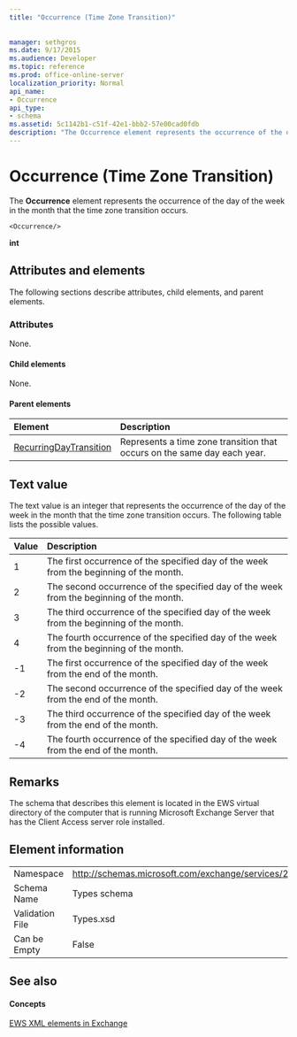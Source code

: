 ```yaml
---
title: "Occurrence (Time Zone Transition)"
 
 
manager: sethgros
ms.date: 9/17/2015
ms.audience: Developer
ms.topic: reference
ms.prod: office-online-server
localization_priority: Normal
api_name:
- Occurrence
api_type:
- schema
ms.assetid: 5c1142b1-c51f-42e1-bbb2-57e00cad0fdb
description: "The Occurrence element represents the occurrence of the day of the week in the month that the time zone transition occurs."
---
```


# Occurrence (Time Zone Transition)

The **Occurrence** element represents the occurrence of the day of the week in the month that the time zone transition occurs. 
  
```
<Occurrence/>
```

 **int**
## Attributes and elements

The following sections describe attributes, child elements, and parent elements.
  
### Attributes

None.
  
#### Child elements

None.
  
#### Parent elements

|**Element**|**Description**|
|:-----|:-----|
|[RecurringDayTransition](recurringdaytransition.md) <br/> |Represents a time zone transition that occurs on the same day each year.  <br/> |
   
## Text value

The text value is an integer that represents the occurrence of the day of the week in the month that the time zone transition occurs. The following table lists the possible values.
  
|**Value**|**Description**|
|:-----|:-----|
|1  <br/> |The first occurrence of the specified day of the week from the beginning of the month.  <br/> |
|2  <br/> |The second occurrence of the specified day of the week from the beginning of the month.  <br/> |
|3  <br/> |The third occurrence of the specified day of the week from the beginning of the month.  <br/> |
|4  <br/> |The fourth occurrence of the specified day of the week from the beginning of the month.  <br/> |
|-1  <br/> |The first occurrence of the specified day of the week from the end of the month.  <br/> |
|-2  <br/> |The second occurrence of the specified day of the week from the end of the month.  <br/> |
|-3  <br/> |The third occurrence of the specified day of the week from the end of the month.  <br/> |
|-4  <br/> |The fourth occurrence of the specified day of the week from the end of the month.  <br/> |
   
## Remarks

The schema that describes this element is located in the EWS virtual directory of the computer that is running Microsoft Exchange Server that has the Client Access server role installed.
  
## Element information

|||
|:-----|:-----|
|Namespace  <br/> |http://schemas.microsoft.com/exchange/services/2006/types  <br/> |
|Schema Name  <br/> |Types schema  <br/> |
|Validation File  <br/> |Types.xsd  <br/> |
|Can be Empty  <br/> |False  <br/> |
   
## See also

#### Concepts

[EWS XML elements in Exchange](ews-xml-elements-in-exchange.md)

